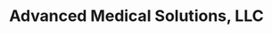 ---
title: "Advanced Medical Solutions, LLC"
url: /lenexa/advanced-medical-solutions-llc/
shop: medical supply
---